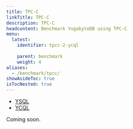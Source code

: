 ```yaml
---
title: TPC-C
linkTitle: TPC-C
description: TPC-C
headcontent: Benchmark YugabyteDB using TPC-C
menu:
  latest:
    identifier: tpcc-2-ycql
    
    parent: benchmark
    weight: 4
aliases:
  - /benchmark/tpcc/
showAsideToc: true
isTocNested: true
---
```


<ul class="nav nav-tabs-alt nav-tabs-yb">
  <li >
    <a href="/latest/benchmark/tpcc-ysql/" class="nav-link">
      <i class="icon-postgres" aria-hidden="true"></i>
      YSQL
    </a>
  </li>
  <li >
    <a href="/latest/benchmark/tpcc-ycql/" class="nav-link active">
      <i class="icon-cassandra" aria-hidden="true"></i>
      YCQL
    </a>
  </li>
</ul>

Coming soon.
